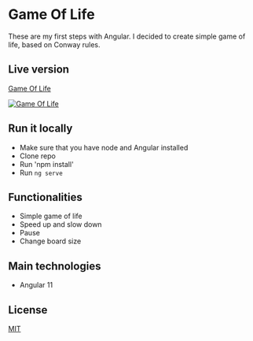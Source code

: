 # Game Of Life

These are my first steps with Angular. I decided to create simple game of life, based on Conway rules.
## Live version

[Game Of Life](https://game-of-life.pawelblaszczyk.ct8.pl/)  

[![Game Of Life](https://media0.giphy.com/media/26ccrROKPk5Fayt3u1/giphy.gif)](https://game-of-life.pawelblaszczyk.ct8.pl/)


## Run it locally
- Make sure that you have node and Angular installed
- Clone repo
- Run 'npm install'
- Run `ng serve` 

## Functionalities

- Simple game of life
- Speed up and slow down
- Pause
- Change board size

## Main technologies

- Angular 11

## License
[MIT](https://choosealicense.com/licenses/mit/)
